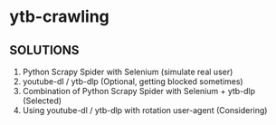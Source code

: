 # ytb-crawling

## SOLUTIONS
1. Python Scrapy Spider with Selenium (simulate real user)
2. youtube-dl / ytb-dlp (Optional, getting blocked sometimes)
3. Combination of Python Scrapy Spider with Selenium + ytb-dlp (Selected)
4. Using youtube-dl / ytb-dlp with rotation user-agent (Considering)